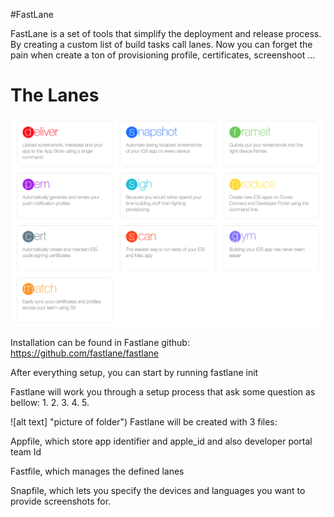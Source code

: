 #FastLane


FastLane is a set of tools that simplify the deployment and release process. By creating a custom list of build tasks call lanes. Now you can forget the pain when create a ton of provisioning profile, certificates, screenshoot ...

# The Lanes 

![alt text](https://github.com/thanhpn91/Continous-Something/blob/master/lanes.png "Lanes")

Installation can be found in Fastlane github: https://github.com/fastlane/fastlane

After everything setup, you can start by running 
fastlane init

Fastlane will work you through a setup process that ask some question as bellow:
1. 
2.
3.
4.
5.

![alt text] "picture of folder")
Fastlane will be created with 3 files:

Appfile, which store app identifier and apple_id and also developer portal team Id

Fastfile, which manages the defined lanes

Snapfile, which lets you specify the devices and languages you want to provide screenshots for.
